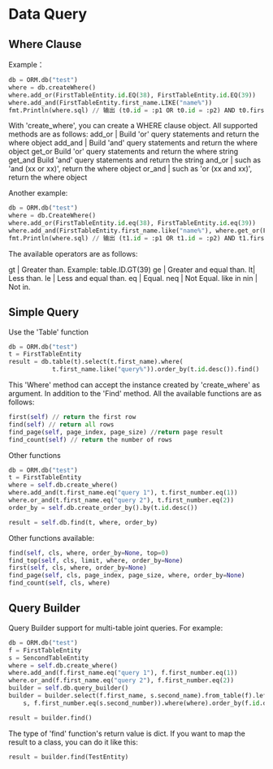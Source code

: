# Data Query

## Where Clause

Example：

``` python
db = ORM.db("test")
where = db.createWhere()
where.add_or(FirstTableEntity.id.EQ(38), FirstTableEntity.id.EQ(39))
where.add_and(FirstTableEntity.first_name.LIKE("name%"))
fmt.Println(where.sql) // 输出 (t0.id = :p1 OR t0.id = :p2) AND t0.first_name like :p3
```

With 'create_where', you can create a WHERE clause object. All supported methods are as follows:
add_or | Build 'or' query statements and return the where object
add_and | Build 'and' query statements and return the where object
get_or Build 'or' query statements and return the where string
get_and Build 'and' query statements and return the string
and_or | such as 'and (xx or xx)', return the where object
or_and | such as 'or (xx and xx)', return the where object

Another example:

``` python
db = ORM.db("test")
where = db.CreateWhere()
where.add_or(FirstTableEntity.id.eq(38), FirstTableEntity.id.eq(39))
where.add_and(FirstTableEntity.first_name.like("name%"), where.get_or(FirstTableEntity.second_name.eq("name"), FirstTableEntity.second_name.like("a%")))
fmt.Println(where.sql) // 输出 (t1.id = :p1 OR t1.id = :p2) AND t1.first_name like :p5 AND (t1.second_name = :p3 OR t1.second_name like :p4)
```

The available operators are as follows:

gt | Greater than. Example: table.ID.GT(39)
ge | Greater and equal than.
lt| Less than.
le | Less and equal than.
eq | Equal.
neq | Not Equal.
like
in
nin | Not in.

## Simple Query

Use the 'Table' function

``` python
db = ORM.db("test")
t = FirstTableEntity
result = db.table(t).select(t.first_name).where(
            t.first_name.like("query%")).order_by(t.id.desc()).find()

```

This 'Where' method can accept the instance created by 'create_where' as argument.
In addition to the 'Find' method. All the available functions are as follows:

``` python
first(self) // return the first row
find(self) // return all rows
find_page(self, page_index, page_size) //return page result
find_count(self) // return the number of rows
```

Other functions

``` python
db = ORM.db("test")
t = FirstTableEntity
where = self.db.create_where()
where.add_and(t.first_name.eq("query 1"), t.first_number.eq(1))
where.or_and(t.first_name.eq("query 2"), t.first_number.eq(2))
order_by = self.db.create_order_by().by(t.id.desc())

result = self.db.find(t, where, order_by)
```

Other functions available:

``` python
find(self, cls, where, order_by=None, top=0)
find_top(self, cls, limit, where, order_by=None)
first(self, cls, where, order_by=None)
find_page(self, cls, page_index, page_size, where, order_by=None)
find_count(self, cls, where)
```

## Query Builder

Query Builder support for multi-table joint queries. For example:

``` python
db = ORM.db("test")
f = FirstTableEntity
s = SencondTableEntity
where = self.db.create_where()
where.add_and(f.first_name.eq("query 1"), f.first_number.eq(1))
where.or_and(f.first_name.eq("query 2"), f.first_number.eq(2))
builder = self.db.query_builder()
builder = builder.select(f.first_name, s.second_name).from_table(f).left_join(
    s, f.first_number.eq(s.second_number)).where(where).order_by(f.id.desc())

result = builder.find()
```

The type of 'find' function's return value is dict. If you want to map the result to a class, you can do it like this:

``` python
result = builder.find(TestEntity)
```
